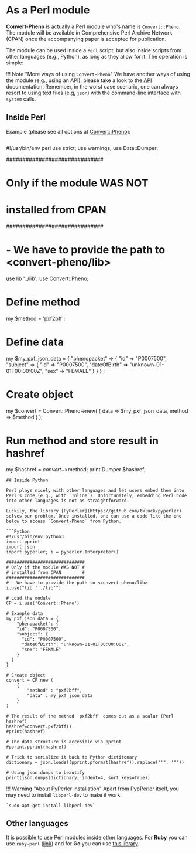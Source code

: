 # As a Perl module

**Convert-Pheno** is actually a Perl module who's name is `Convert::Pheno`. The module will be available in Comprehensive Perl Archive Network (CPAN) once the accompanying paper is accepted for publication.

The module can be used inside a `Perl` script, but also inside scripts from other languages (e.g., Python), as long as they allow for it. The operation is simple:

!!! Note "More ways of using `Convert-Pheno`"
    We have another ways of using the module (e.g., using an API), please take a look to the [API](use-as-an-api.md) documentation. 
    Remember, in the worst case scenario, one can always resort to using text files (e.g, `json`) with the command-line interface with `system` calls.

## Inside Perl

Example (please see all options at [Convert::Pheno](https://metacpan.org/pod/Convert%3A%3APheno)):

```Perl
```
#!/usr/bin/env perl
use strict;
use warnings;
use Data::Dumper;

##############################
# Only if the module WAS NOT #
# installed from CPAN        #
##############################
# - We have to provide the path to <convert-pheno/lib>
use lib '../lib';
use Convert::Pheno;

# Define method
my $method = 'pxf2bff';

# Define data
my $my_pxf_json_data = {
    "phenopacket" => {
        "id"      => "P0007500",
        "subject" => {
            "id"          => "P0007500",
            "dateOfBirth" => "unknown-01-01T00:00:00Z",
            "sex"         => "FEMALE"
        }
    }
  } ;

# Create object
my $convert = Convert::Pheno->new(
    {
        data   => $my_pxf_json_data,
        method => $method
    }
);

# Run method and store result in hashref
my $hashref = $convert->$method;
print Dumper $hashref;

```
## Inside Python

Perl plays nicely with other languages and let users embed them into Perl's code (e.g., with `Inline`). Unfortunately, embedding Perl code into other languages is not as straightforward.

Luckily, the library [PyPerler](https://github.com/tkluck/pyperler) solves our problem. Once installed, one can use a code like the one below to access `Convert-Pheno` from Python.

```Python
#!/usr/bin/env python3
import pprint
import json
import pyperler; i = pyperler.Interpreter()

##############################
# Only if the module WAS NOT #
# installed from CPAN        #
##############################
# - We have to provide the path to <convert-pheno/lib>
i.use("lib '../lib'") 

# Load the module 
CP = i.use('Convert::Pheno')

# Example data
my_pxf_json_data = {
    "phenopacket": {
    "id": "P0007500",
    "subject": {
      "id": "P0007500",
      "dateOfBirth": "unknown-01-01T00:00:00Z",
      "sex": "FEMALE"
    }
  }
}

# Create object
convert = CP.new (
    {
        "method" : "pxf2bff",
        "data" : my_pxf_json_data
    }
)

# The result of the method 'pxf2bff' comes out as a scalar (Perl hashref)
hashref=convert.pxf2bff()
#print(hashref)

# The data structure is accesible via pprint
#pprint.pprint(hashref)

# Trick to serialize it back to Python dictitonary
dictionary = json.loads((pprint.pformat(hashref)).replace("'", '"'))

# Using json.dumps to beautify
print(json.dumps(dictionary, indent=4, sort_keys=True))
```

!!! Warning "About PyPerler installation"
    Apart from [PypPerler](https://github.com/tkluck/pyperler#quick-install) itself, you may need to install `libperl-dev` to make it work.
    
    `sudo apt-get install libperl-dev`

## Other languages

It is possible to use Perl modules inside other languages. For **Ruby** you can use `ruby-perl` ([link](https://github.com/zephirworks/ruby-perl)) and for **Go** you can use [this library](https://github.com/bradfitz/campher).
